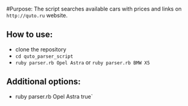 #Purpose:
The script searches available cars with prices and links on `http://quto.ru` website.

## How to use:
- clone the repository
- `cd quto_parser_script`
- `ruby parser.rb Opel Astra` or `ruby parser.rb BMW X5`

## Additional options:
- ruby parser.rb Opel Astra true`


